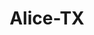---
title: Alice-TX
slug: alice-tx
f_state:
- cms/state/texas.md
f_locations:
- cms/payday-loan/advance-america-2396.md
- cms/payday-loan/b-w-finance-co-5060.md
- cms/payday-loan/cash-store-8559.md
- cms/payday-loan/check-go-9961.md
- cms/payday-loan/rent-a-center-25922.md
- cms/payday-loan/tejas-loans-27166.md
- cms/payday-loan/th-e-cash-store-27335.md
- cms/payday-loan/united-sttes-amer-chcks-cashed-28224.md
updated-on: '2024-05-30T13:41:28.615Z'
created-on: '2024-05-30T13:41:28.615Z'
published-on: '2024-05-30T13:54:32.469Z'
f_city: Alice
layout: '[city].html'
tags: city
---